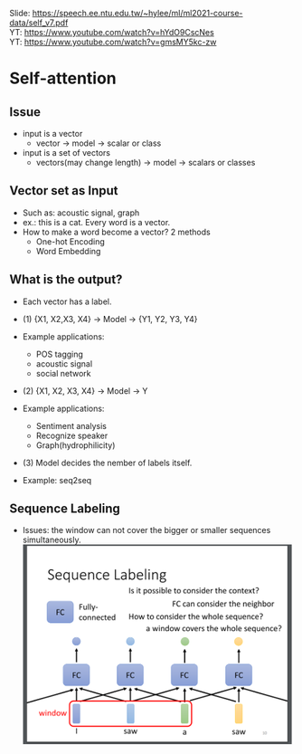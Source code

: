 Slide: https://speech.ee.ntu.edu.tw/~hylee/ml/ml2021-course-data/self_v7.pdf  
YT: https://www.youtube.com/watch?v=hYdO9CscNes  
YT: https://www.youtube.com/watch?v=gmsMY5kc-zw  

# Self-attention  

## Issue  

   * input is a vector  
      * vector -> model -> scalar or class  
   * input is a set of vectors  
      * vectors(may change length) -> model -> scalars or classes  
    
## Vector set as Input  

   * Such as: acoustic signal, graph  
   * ex.: this is a cat. Every word is a vector.  
   * How to make a word become a vector? 2 methods  
      * One-hot Encoding  
      * Word Embedding  
   
    
## What is the output?  

  * Each vector has a label.  
  * (1) {X1, X2,X3, X4} -> Model -> {Y1, Y2, Y3, Y4}  
  * Example applications:  
    * POS tagging  
    * acoustic signal  
    * social network  

  * (2) {X1, X2, X3, X4} -> Model -> Y  
  * Example applications:  
    * Sentiment analysis  
    * Recognize speaker  
    * Graph(hydrophilicity)  
  
  * (3) Model decides the nember of labels itself.  
  * Example: seq2seq  

## Sequence Labeling  

  * Issues: the window can not cover the bigger or smaller sequences simultaneously.  
  ![Image of Yaktocat](https://github.com/ting-chih/NTU-ML2021spring/blob/main/image/sequencelabeling.png)  
